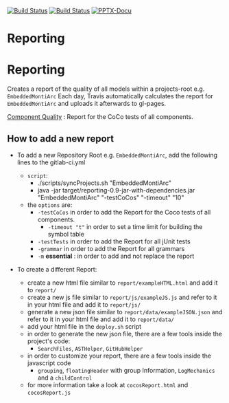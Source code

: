 [![Build Status](https://travis-ci.org/EmbeddedMontiArc/reporting.svg?branch=master)](https://travis-ci.org/EmbeddedMontiArc/reporting)
[![Build Status](https://circleci.com/gh/EmbeddedMontiArc/reporting.svg?style=shield&circle-token=:circle-token)](https://circleci.com/gh/EmbeddedMontiArc/reporting)
 [![PPTX-Docu](https://img.shields.io/badge/PPTX--Docu-2018--05--22-brightgreen.svg)](https://github.com/EmbeddedMontiArc/Documentation/blob/master/reposlides/18.05.22.Docu.Reporting.pdf)

Reporting
========

Reporting
========

Creates a report of the quality of all models within a projects-root e.g. `EmbeddedMontiArc`
Each day, Travis automatically calculates the report for `EmbeddedMontiArc` and uploads it afterwards to gl-pages.

[Component Quality](https://monticore.pages.rwth-aachen.de/EmbeddedMontiArc/utilities/reporting/report/componentQuality.html) : 
Report for the CoCo tests of all components.

## How to add a new report

- To add a new Repository Root e.g. `EmbeddedMontiArc`, add the following lines to the gitlab-ci.yml
    - `script`:
        - ./scripts/syncProjects.sh "EmbeddedMontiArc"
        - java -jar target/reporting-0.9-jar-with-dependencies.jar "EmbeddedMontiArc" "-testCoCos" "-timeout" "10"
    - the `options` are:
        - `-testCoCos` in order to add the Report for the Coco tests of all components.
            - `-timeout "t"` in order to set a time limit for building the symbol table 
        - `-testTests` in order to add the Report for all jUnit tests
        - `-grammar` in order to add the Report for all grammars
        - `-m` **essential** : in order to add and not replace the report

- To create a different Report:
    - create a new html file similar to `report/exampleHTML.html` and add it to `report/`
    - create a new js file similar to `report/js/exampleJS.js` and refer to it in your html file and add it to `report/js/`
    - generate a new json file similar to `report/data/exampleJSON.json` and refer to it in your html file and add it to `report/data/`
    - add your html file in the `deploy.sh` script
    - in order to generate the new json file, there are a few tools inside the project's code:
        - `SearchFiles`, `ASTHelper`, `GitHubHelper`
    - in order to customize your report, there are a few tools inside the javascript code
        - `grouping`, `floatingHeader` with group Information, `LogMechanics` and a `childControl`
    - for more information take a look at `cocosReport.html` and `cocosReport.js`
        
        
